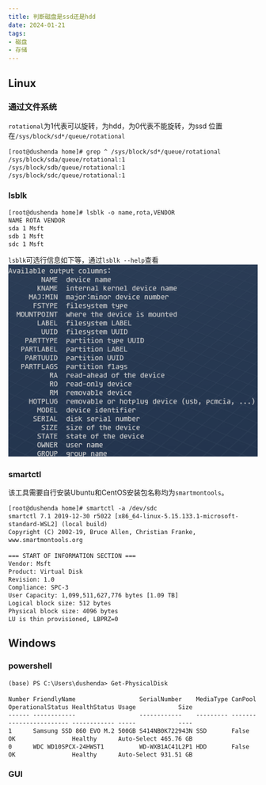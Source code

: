 ```yaml
---
title: 判断磁盘是ssd还是hdd
date: 2024-01-21
tags:
- 磁盘
- 存储
---
```

## Linux
### 通过文件系统
`rotational`为1代表可以旋转，为hdd，为0代表不能旋转，为ssd
位置在`/sys/block/sd*/queue/rotational`
```console
[root@dushenda home]# grep ^ /sys/block/sd*/queue/rotational  
/sys/block/sda/queue/rotational:1  
/sys/block/sdb/queue/rotational:1  
/sys/block/sdc/queue/rotational:1
```

### lsblk
```console
[root@dushenda home]# lsblk -o name,rota,VENDOR  
NAME ROTA VENDOR  
sda 1 Msft  
sdb 1 Msft  
sdc 1 Msft
```
`lsblk`可选行信息如下等，通过`lsblk --help`查看
![](判断磁盘是ssd还是hdd/判断磁盘是ssd还是hdd_20240121.png)
### smartctl
该工具需要自行安装Ubuntu和CentOS安装包名称均为`smartmontools`。
```console
[root@dushenda home]# smartctl -a /dev/sdc  
smartctl 7.1 2019-12-30 r5022 [x86_64-linux-5.15.133.1-microsoft-standard-WSL2] (local build)  
Copyright (C) 2002-19, Bruce Allen, Christian Franke, www.smartmontools.org  
  
=== START OF INFORMATION SECTION ===  
Vendor: Msft  
Product: Virtual Disk  
Revision: 1.0  
Compliance: SPC-3  
User Capacity: 1,099,511,627,776 bytes [1.09 TB]  
Logical block size: 512 bytes  
Physical block size: 4096 bytes  
LU is thin provisioned, LBPRZ=0
```
## Windows

### powershell
```console
(base) PS C:\Users\dushenda> Get-PhysicalDisk

Number FriendlyName                  SerialNumber    MediaType CanPool OperationalStatus HealthStatus Usage            Size
------ ------------                  ------------    --------- ------- ----------------- ------------ -----            ----
1      Samsung SSD 860 EVO M.2 500GB S414NB0K722943N SSD       False   OK                Healthy      Auto-Select 465.76 GB
0      WDC WD10SPCX-24HWST1          WD-WXB1AC41L2P1 HDD       False   OK                Healthy      Auto-Select 931.51 GB
```

### GUI
